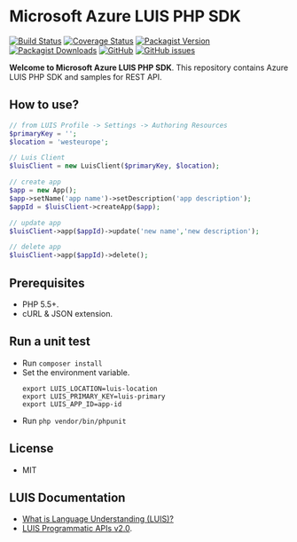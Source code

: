 # Microsoft Azure LUIS PHP SDK

[![Build Status](https://travis-ci.com/goodjun/azure-luis-php-sdk.svg?branch=master)](https://travis-ci.com/goodjun/azure-luis-php-sdk)
[![Coverage Status](https://coveralls.io/repos/github/goodjun/azure-luis-php-sdk/badge.svg?branch=master&kill_cache=1)](https://coveralls.io/github/goodjun/azure-luis-php-sdk?branch=master)
[![Packagist Version](https://img.shields.io/packagist/v/goodjun/azure-luis-php-sdk)](https://packagist.org/packages/goodjun/azure-luis-php-sdk)
[![Packagist Downloads](https://img.shields.io/packagist/dm/goodjun/azure-luis-php-sdk)](https://packagist.org/packages/goodjun/azure-luis-php-sdk)
[![GitHub](https://img.shields.io/github/license/goodjun/azure-luis-php-sdk)](https://github.com/goodjun/azure-luis-php-sdk)
[![GitHub issues](https://img.shields.io/github/issues/goodjun/azure-luis-php-sdk)](https://github.com/goodjun/azure-luis-php-sdk)

__Welcome to Microsoft Azure LUIS PHP SDK__. This repository contains Azure LUIS PHP SDK and samples for REST API.

## How to use?

```php
// from LUIS Profile -> Settings -> Authoring Resources
$primaryKey = '';
$location = 'westeurope';

// Luis Client
$luisClient = new LuisClient($primaryKey, $location);

// create app
$app = new App();
$app->setName('app name')->setDescription('app description');
$appId = $luisClient->createApp($app);

// update app
$luisClient->app($appId)->update('new name','new description');

// delete app
$luisClient->app($appId)->delete();
```

## Prerequisites
 - PHP 5.5+.
 - cURL & JSON extension.

## Run a unit test

 - Run `composer install`
 - Set the environment variable.
    ```
    export LUIS_LOCATION=luis-location
    export LUIS_PRIMARY_KEY=luis-primary
    export LUIS_APP_ID=app-id 
    ```
 - Run `php vendor/bin/phpunit`
 
## License

 - MIT

## LUIS Documentation

 - [What is Language Understanding (LUIS)?](https://docs.microsoft.com/zh-cn/azure/cognitive-services/luis/what-is-luis)
 - [LUIS Programmatic APIs v2.0](https://westus.dev.cognitive.microsoft.com/docs/services/5890b47c39e2bb17b84a55ff/operations/5890b47c39e2bb052c5b9c2f).
